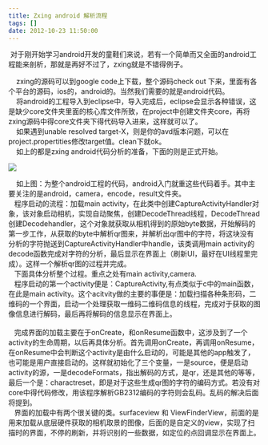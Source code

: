 ```yaml
---
title: Zxing android 解析流程
tags: []
date: 2012-10-23 11:50:00
---
```


&nbsp;对于刚开始学习android开发的童鞋们来说，若有一个简单而又全面的android工程能来剖析，那就是再好不过了，zxing就是不错得例子。

<div>&nbsp;&nbsp;&nbsp;&nbsp;zxing的源码可以到google code上下载，整个源码check out 下来，里面有各个平台的源码，ios的，android的。当然我们需要的就是android代码。</div>
<div>&nbsp;&nbsp;&nbsp;&nbsp;将android的工程导入到eclipse中，导入完成后，eclipse会显示各种错误，这是缺少core文件夹里面的核心库文件所致，在project中创建文件夹core，再将zxing源码中得core文件夹下得代码导入进来，这样就可以了。</div>
<div>&nbsp;&nbsp;&nbsp;&nbsp;如果遇到unable resolved target-X，则是你的avd版本问题，可以在project.propertities修改target值。clean下就ok。</div>
<div>&nbsp;&nbsp;&nbsp;&nbsp;如上的都是zxing android代码分析的准备，下面的则是正式开始。</div>
<div>

![](http://pic4.xihuan.me/dr/680__90/t02110ad14c2cdda9e7.png)

</div>
<div>&nbsp;&nbsp;&nbsp;&nbsp;如上图：为整个android工程的代码，android入门就重这些代码着手。其中主要关注的是android，camera，encode，result文件夹。</div>
<div>&nbsp;&nbsp;&nbsp;程序启动的流程：加载main activity，在此类中创建CaptureActivityHandler对象，该对象启动相机，实现自动聚焦，创建DecodeThread线程，DecodeThread创建Decodehandler，这个对象就获取从相机得到的原始byte数据，开始解码的第一步工作，从获取的byte中解析qr图来，并解析出qr图中的字符，将这块没有分析的字符抛送到CaptureActivityHandler中handle，该类调用main activity的decode函数完成对字符的分析，最后显示在界面上（刷新UI，最好在UI线程里完成）。这样一个解析qr图的过程并完成。</div>
<div>&nbsp;&nbsp;&nbsp;下面具体分析整个过程。重点之处有main activity,camera.</div>
<div>&nbsp;&nbsp;&nbsp;程序启动的第一个activity便是：CaptureActivity,有点类似于c中的main函数，在此是main activity。这个acitvity做的主要的事便是：加载扫描各种条形码，二维码的一个界面，启动一个处理获取一维码二维码信息的线程，完成对于获取的图像信息进行解码，最后再将解码的信息显示在界面上。</div>
<div>&nbsp;&nbsp;&nbsp;</div>
<div>&nbsp;&nbsp;&nbsp;完成界面的加载主要在于onCreate，和onResume函数中，这涉及到了一个activity的生命周期，以后再具体分析。首先调用onCreate，再调用onResume，在onResume中会判断这个activity是由什么启动的，可能是其他的app触发了，也可能是用户直接启动的。这样就初始化了三个变量，一是source，便是启动activity的源，一是decodeFormats，指出解码的方式，是qr，还是其他的等等，最后一个是：charactreset，即是对于这些生成qr图的字符的编码方式。若没有对core中得代码修改，用该程序解析GB2312编码的字符则会乱码。乱码的解决后面将提到。</div>
<div>&nbsp;&nbsp;&nbsp;界面的加载中有两个很关键的类。surfaceview 和 ViewFinderView，前面的是用来加载从底层硬件获取的相机取景的图像，后面的是自定义的view，实现了扫描时的界面，不停的刷新，并将识别的一些数据，如定位的点回调显示在界面上。</div>